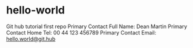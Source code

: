 # hello-world
Git hub tutorial first repo
Primary Contact Full Name: Dean Martin
Primary Contact Home Tel: 00 44 123 456789
Primary Contact Email: hello.world@git.hub

